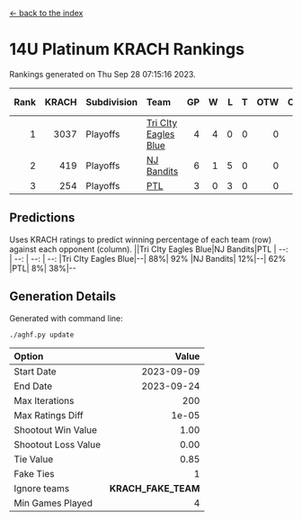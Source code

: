 [<- back to the index](readme.md)
# 14U Platinum KRACH Rankings
Rankings generated on Thu Sep 28 07:15:16 2023.

Rank|KRACH|Subdivision|Team|GP|W|L|T|OTW|OTL|SoS|Exp Wins|Win Diff
---:|---:|:---|:---|---:|---:|---:|---:|---:|---:|---:|---:|---:
1|3037|Playoffs|[Tri CIty Eagles Blue](https://gamesheetstats.com/seasons/3663/teams/140831/schedule)|4|4|0|0|0|0|490|4.8|-0.0
2|419|Playoffs|[NJ Bandits](https://gamesheetstats.com/seasons/3663/teams/140828/schedule)|6|1|5|0|0|0|1949|1.9|0.0
3|254|Playoffs|[PTL](https://gamesheetstats.com/seasons/3663/teams/140827/schedule)|3|0|3|0|0|0|1899|0.8|-0.0

## Predictions
Uses KRACH ratings to predict winning percentage of each team (row) against each opponent (column).
||Tri CIty Eagles Blue|NJ Bandits|PTL
| --: | --: | --: | --: 
|Tri CIty Eagles Blue|--| 88%| 92%
|NJ Bandits| 12%|--| 62%
|PTL|  8%| 38%|--

## Generation Details

Generated with command line:
```
./aghf.py update
```

| Option | Value |
| :----- | ----: |
| Start Date | 2023-09-09 |
| End Date | 2023-09-24 |
| Max Iterations | 200 |
| Max Ratings Diff | 1e-05 |
| Shootout Win Value | 1.00 |
| Shootout Loss Value | 0.00 |
| Tie Value | 0.85 |
| Fake Ties | 1 |
| Ignore teams | __KRACH_FAKE_TEAM__ |
| Min Games Played | 4 |

